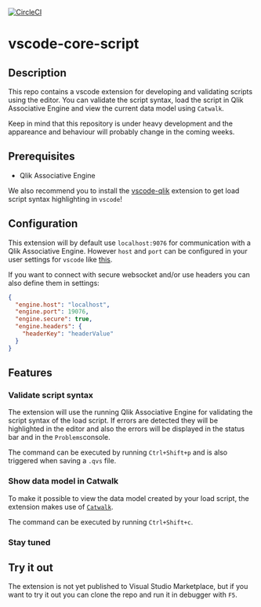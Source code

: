 
[![CircleCI](https://circleci.com/gh/wennmo/vscode-core-script.svg?style=shield)](https://circleci.com/gh/wennmo/vscode-core-script)

# vscode-core-script

## Description

This repo contains a vscode extension for developing and validating scripts using the editor. You can validate the script syntax, load the script in Qlik Associative Engine and view the current data model using `Catwalk`.

Keep in mind that this repository is under heavy development and the appareance and behaviour will probably change in the coming weeks.

## Prerequisites

- Qlik Associative Engine

We also recommend you to install the [vscode-qlik](https://github.com/Gimly/vscode-qlik) extension to get load script syntax highlighting in `vscode`!

## Configuration

This extension will by default use `localhost:9076` for communication with a Qlik Associative Engine. However `host` and `port` can be configured in your user settings for `vscode` like [this](./.vscode/settings.json).

If you want to connect with secure websocket and/or use headers you can also define them in settings:

```json
{
  "engine.host": "localhost",
  "engine.port": 19076,
  "engine.secure": true,
  "engine.headers": {
    "headerKey": "headerValue"
  }
}
```

## Features

### Validate script syntax

The extension will use the running Qlik Associative Engine for validating the script syntax of the load script. If errors are detected they will be highlighted in the editor and also the errors will be displayed in the status bar and in the `Problems`console.

The command can be executed by running `Ctrl+Shift+p` and is also triggered when saving a `.qvs` file.

### Show data model in Catwalk

To make it possible to view the data model created by your load script, the extension makes use of [`Catwalk`](https://github.com/qlik-oss/catwalk).

The command can be executed by running `Ctrl+Shift+c`.

### Stay tuned

## Try it out

The extension is not yet published to Visual Studio Marketplace, but if you want to try it out you can clone the repo and run it in debugger with `F5`.
